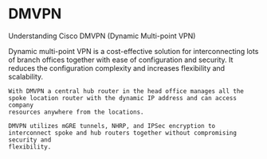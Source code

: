 # DMVPN

Understanding Cisco DMVPN (Dynamic Multi-point VPN)

Dynamic multi-point VPN is a cost-effective solution for interconnecting lots of branch offices together with ease of configuration and security. 
It reduces the configuration complexity and increases flexibility and scalability.

	With DMVPN a central hub router in the head office manages all the spoke location router with the dynamic IP address and can access company 
	resources anywhere from the locations.

	DMVPN utilizes mGRE tunnels, NHRP, and IPSec encryption to interconnect spoke and hub routers together without compromising security and 
	flexibility.
